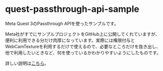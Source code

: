 # quest-passthrough-api-sample
Meta Quest 3のPassthrough APIを使ったサンプルです。

Meta社がすでにサンプルプロジェクトをGitHub上に公開してくれていますが、便利に利用できる分だけ肉厚になっています。実際には権限付与とWebCamTextureを利用するだけで使えるので、必要なところだけを抜き出し、他で利用したいときなど、何を使っているかわかりやすいようにしたものです。

詳しい説明は[こちら](https://qiita.com/matchyy/items/18319bccb23d6005a67e)。
